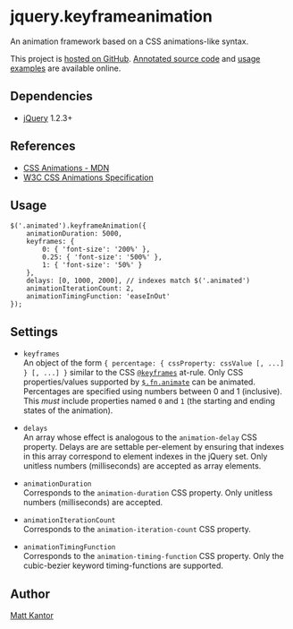 jquery.keyframeanimation
========================

An animation framework based on a CSS animations-like syntax.

This project is [hosted on 
GitHub](http://github.com/mkantor/jquery.keyframeanimation). [Annotated 
source code](http://mkantor.github.com/jquery.keyframeanimation/docs) and 
[usage examples](http://mkantor.github.com/jquery.keyframeanimation/examples) 
are available online.

Dependencies
------------
- [jQuery](http://jquery.com) 1.2.3+

References
----------
- [CSS Animations - MDN](http://developer.mozilla.org/en/CSS/CSS_animations)
- [W3C CSS Animations Specification](http://www.w3.org/TR/css3-animations/)

Usage
-----
    $('.animated').keyframeAnimation({
    	animationDuration: 5000,
    	keyframes: {
    		0: { 'font-size': '200%' },
    		0.25: { 'font-size': '500%' },
    		1: { 'font-size': '50%' }
    	},
    	delays: [0, 1000, 2000], // indexes match $('.animated')
    	animationIterationCount: 2,
    	animationTimingFunction: 'easeInOut'
    });

Settings
--------
- `keyframes`  
  An object of the form 
  `{ percentage: { cssProperty: cssValue [, ...] } [, ...] }` similar to 
  the CSS [`@keyframes`](http://developer.mozilla.org/en/CSS/@keyframes) 
  at-rule. Only CSS properties/values supported by 
  [`$.fn.animate`](http://api.jquery.com/animate/) can be animated. 
  Percentages are specified using numbers between 0 and 1 (inclusive). This 
  *must* include properties named `0` and `1` (the starting and ending 
  states of the animation).

- `delays`  
  An array whose effect is analogous to the `animation-delay` CSS property. 
  Delays are are settable per-element by ensuring that indexes in this 
  array correspond to element indexes in the jQuery set. Only unitless 
  numbers (milliseconds) are accepted as array elements.

- `animationDuration`  
  Corresponds to the `animation-duration` CSS property. Only unitless 
  numbers (milliseconds) are accepted.

- `animationIterationCount`  
  Corresponds to the `animation-iteration-count` CSS property.

- `animationTimingFunction`  
  Corresponds to the `animation-timing-function` CSS property. Only the 
  cubic-bezier keyword timing-functions are supported.

Author
------
[Matt Kantor](http://mattkantor.com)
